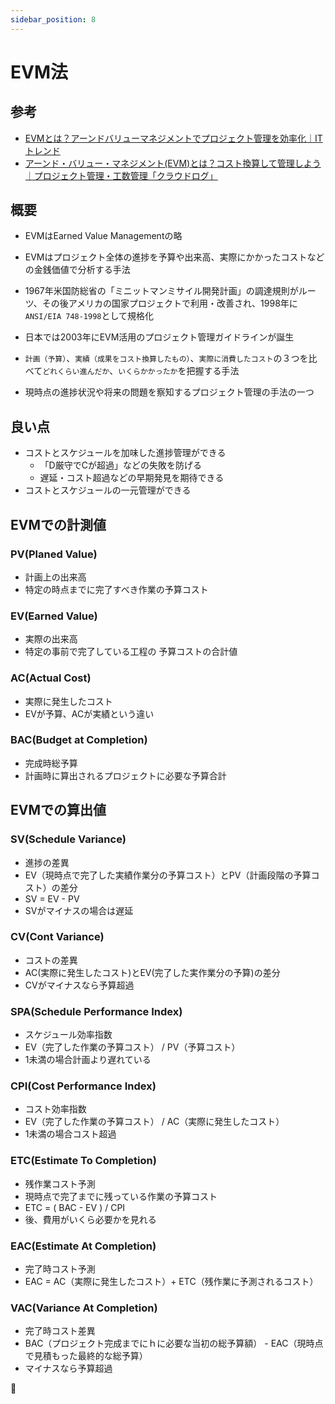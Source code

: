 ```yaml
---
sidebar_position: 8
---
```


# EVM法

## 参考

- [EVMとは？アーンドバリューマネジメントでプロジェクト管理を効率化｜ITトレンド](https://it-trend.jp/project_management/article/33-0019#:~:text=EVM%E3%81%A8%E3%81%AF%E3%80%81Earned%20Value,%E3%81%A0%E3%81%A3%E3%81%9F%E3%81%A8%E3%81%84%E3%82%8F%E3%82%8C%E3%81%A6%E3%81%84%E3%81%BE%E3%81%99%E3%80%82)
- [アーンド・バリュー・マネジメント(EVM)とは？コスト換算して管理しよう｜プロジェクト管理・工数管理「クラウドログ」](https://www.crowdlog.jp/blog/122473/?network=google_x&placement=&keyword=&device=&utm_term=&utm_campaign=P-MAX&utm_source=adwords&utm_medium=ppc&hsa_acc=7676507805&hsa_cam=21044474143&hsa_grp=&hsa_ad=&hsa_src=x&hsa_tgt=&hsa_kw=&hsa_mt=&hsa_net=adwords&hsa_ver=3&gad_source=1&gclid=Cj0KCQjwvb-zBhCmARIsAAfUI2tijFEyDHM5M1ZGTrHy389W8EKWWKxLtAKBZ8fyiHHBhpw6bWbyUj4aAjfKEALw_wcB)

## 概要

- EVMはEarned Value Managementの略
- EVMはプロジェクト全体の進捗を予算や出来高、実際にかかったコストなどの金銭価値で分析する手法
- 1967年米国防総省の「ミニットマンミサイル開発計画」の調達規則がルーツ、その後アメリカの国家プロジェクトで利用・改善され、1998年に`ANSI/EIA 748-1998`として規格化
- 日本では2003年にEVM活用のプロジェクト管理ガイドラインが誕生

- `計画（予算）`、`実績（成果をコスト換算したもの）`、`実際に消費したコスト`の３つを比べて`どれくらい進んだか`、`いくらかかったか`を把握する手法
- 現時点の進捗状況や将来の問題を察知するプロジェクト管理の手法の一つ

## 良い点

- コストとスケジュールを加味した進捗管理ができる
  - 「D厳守でCが超過」などの失敗を防げる
  - 遅延・コスト超過などの早期発見を期待できる
- コストとスケジュールの一元管理ができる

## EVMでの計測値

### PV(Planed Value)

- 計画上の出来高
- 特定の時点までに完了すべき作業の予算コスト

### EV(Earned Value)

- 実際の出来高
- 特定の事前で完了している工程の 予算コストの合計値

### AC(Actual Cost)

- 実際に発生したコスト
- EVが予算、ACが実績という違い

### BAC(Budget at Completion)

- 完成時総予算
- 計画時に算出されるプロジェクトに必要な予算合計

## EVMでの算出値

### SV(Schedule Variance)

- 進捗の差異
- EV（現時点で完了した実績作業分の予算コスト）とPV（計画段階の予算コスト）の差分
- SV = EV - PV
- SVがマイナスの場合は遅延

### CV(Cont Variance)

- コストの差異
- AC(実際に発生したコスト)とEV(完了した実作業分の予算)の差分
- CVがマイナスなら予算超過

### SPA(Schedule Performance Index)

- スケジュール効率指数
- EV（完了した作業の予算コスト） / PV（予算コスト）
- 1未満の場合計画より遅れている

### CPI(Cost Performance Index)

- コスト効率指数
- EV（完了した作業の予算コスト） / AC（実際に発生したコスト）
- 1未満の場合コスト超過

### ETC(Estimate To Completion)

- 残作業コスト予測
- 現時点で完了までに残っている作業の予算コスト
- ETC = ( BAC - EV ) / CPI
- 後、費用がいくら必要かを見れる

### EAC(Estimate At Completion)

- 完了時コスト予測
- EAC = AC（実際に発生したコスト）+ ETC（残作業に予測されるコスト）

### VAC(Variance At Completion)

- 完了時コスト差異
- BAC（プロジェクト完成までにｈに必要な当初の総予算額） - EAC（現時点で見積もった最終的な総予算）
- マイナスなら予算超過

🍅
